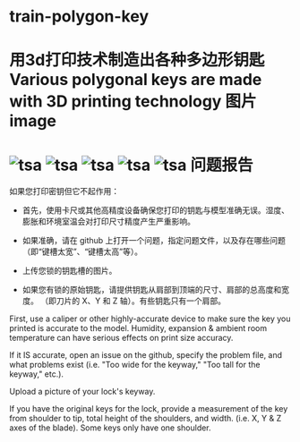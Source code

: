 # train-polygon-key
用3d打印技术制造出各种多边形钥匙
Various polygonal keys are made with 3D printing technology
图片image
=========
![tsa](https://cloud.githubusercontent.com/assets/8536299/9762459/eaa8f8a0-5703-11e5-9c47-d89b8d40b115.jpg)
![tsa](https://cloud.githubusercontent.com/assets/8536299/9762459/eaa8f8a0-5703-11e5-9c47-d89b8d40b115.jpg)
![tsa](https://cloud.githubusercontent.com/assets/8536299/9762459/eaa8f8a0-5703-11e5-9c47-d89b8d40b115.jpg)
![tsa](https://cloud.githubusercontent.com/assets/8536299/9762459/eaa8f8a0-5703-11e5-9c47-d89b8d40b115.jpg)
![tsa](https://cloud.githubusercontent.com/assets/8536299/9762459/eaa8f8a0-5703-11e5-9c47-d89b8d40b115.jpg)
问题报告
=========

如果您打印密钥但它不起作用：

* 首先，使用卡尺或其他高精度设备确保您打印的钥匙与模型准确无误。湿度、膨胀和环境室温会对打印尺寸精度产生严重影响。

* 如果准确，请在 github 上打开一个问题，指定问题文件，以及存在哪些问题（即“键槽太宽”、“键槽太高”等）。

* 上传您锁的钥匙槽的图片。

* 如果您有锁的原始钥匙，请提供钥匙从肩部到顶端的尺寸、肩部的总高度和宽度。 （即刀片的 X、Y 和 Z 轴）。有些钥匙只有一个肩部。

First, use a caliper or other highly-accurate device to make sure the key you printed is accurate to the model. Humidity, expansion & ambient room temperature can have serious effects on print size accuracy.

If it IS accurate, open an issue on the github, specify the problem file, and what problems exist (i.e. "Too wide for the keyway," "Too tall for the keyway," etc.).

Upload a picture of your lock's keyway.

If you have the original keys for the lock, provide a measurement of the key from shoulder to tip, total height of the shoulders, and width. (i.e. X, Y & Z axes of the blade). Some keys only have one shoulder.
